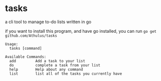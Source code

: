 # tasks
a cli tool to manage to-do lists written in go

if you want to install this program, and have go installed, you can run `go get github.com/Athulus/tasks`

```
Usage:
  tasks [command]

Available Commands:
  add         Add a task to your list
  do          complete a task from your list
  help        Help about any command
  list        list all of the tasks you currently have
```